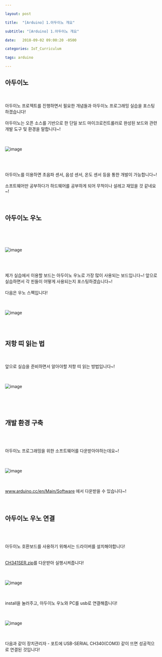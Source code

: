 ```yaml
---

layout: post

title:  "[Arduino] 1.아두이노 개요"

subtitle: "[Arduino] 1.아두이노 개요"

date:   2018-09-02 09:00:20 -0500

categories: IoT_Curriculum

tags: arduino

---
```


## 아두이노

<br>
<br>
아두이노 프로젝트를 진행하면서 필요한 개념들과 아두이노 프로그래밍 실습을 포스팅하겠습니다!
<br>
<br>
아두이노는 오픈 소스를 기반으로 한 단일 보드 마이크로컨트롤러로 완성된 보드와 관련 개발 도구 및 환경을 말합니다~!
<br>
<br>
<br>

![image](/image/Arduino_image/Arduino_image_01.png)

<br>
<br>
<br>
아두이노를 이용하면 초음파 센서, 음성 센서, 온도 센서 등을 통한 개발이 가능합니다~!
<br>
<br>
소프트웨어만 공부하다가 하드웨어를 공부하게 되어 무척이나 설레고 재밌을 것 같네요~!
<br>
<br>
<br>

## 아두이노 우노

<br>
<br>
<br>

![image](/image/Arduino_image/Arduino_image_02.png)

<br>
<br>
<br>
제가 실습에서 이용할 보드는 아두이노 우노로 가장 많이 사용되는 보드입니다~! 앞으로 실습하면서 각 핀들이 어떻게 사용되는지 포스팅하겠습니다~!
<br>
<br>
다음은 우노 스펙입니다!
<br>
<br>
<br>

![image](/image/Arduino_image/Arduino_image_04.png)

<br>
<br>

## 저항 띠 읽는 법

<br>
<br>
앞으로 실습을 준비하면서 알아야할 저항 띠 읽는 방법입니다~!
<br>
<br>
<br>

![image](/image/Arduino_image/Arduino_image_03.png)

<br>
<br>
<br>

## 개발 환경 구축

<br>
<br>
<br>
아두이노 프로그래밍을 위한 소프트웨어를 다운받아야하는데요~!
<br>
<br>
<br>

![image](/image/Arduino_image/Arduino_image_05.png)

<br>
<br>
<a href="https://www.arduino.cc/en/Main/Software">www.arduino.cc/en/Main/Software</a> 에서 다운받을 수 있습니다~!
<br>
<br>
<br>

## 아두이노 우노 연결

<br>
<br>
<br>
아두이노 호환보드를 사용하기 위해서는 드라이버를 설치해야합니다!
<br>
<br>
<br>
<a href="https://drive.google.com/open?id=1SWQn-Bvq8zy37ycILsK3Fck6GDZwtLTz">CH341SER.zip</a>를 다운받아 실행시켜줍니다!
<br>
<br>
<br>

![image](/image/Arduino_image/Arduino_image_06.png)

<br>
<br>
install을 눌러주고, 아두이노 우노와 PC를 usb로 연결해줍니다!
<br>
<br>
<br>

![image](/image/Arduino_image/Arduino_image_07.png)

<br>
<br>
다음과 같이 장치관리자 - 포트에 USB-SERIAL CH340(COM3) 같이 뜨면 성공적으로 연결된 것입니다!